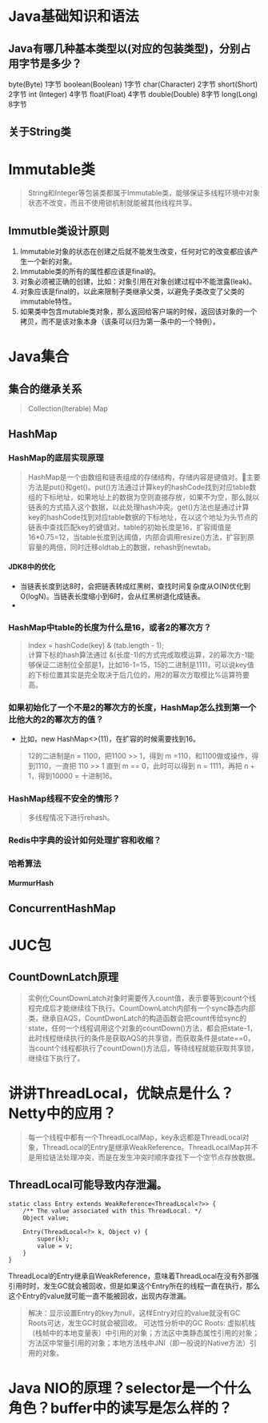 # Java基础知识和语法
## Java有哪几种基本类型以(对应的包装类型)，分别占用字节是多少？
byte(Byte) 1字节
boolean(Boolean) 1字节
char(Character) 2字节
short(Short) 2字节
int (Integer) 4字节
float(Float) 4字节
double(Double) 8字节
long(Long) 8字节

## 关于String类

# Immutable类
> String和Integer等包装类都属于Immutable类，能够保证多线程环境中对象状态不改变，而且不使用锁机制就能被其他线程共享。

## Immutble类设计原则
1. Immutable对象的状态在创建之后就不能发生改变，任何对它的改变都应该产生一个新的对象。
2. Immutable类的所有的属性都应该是final的。
3. 对象必须被正确的创建，比如：对象引用在对象创建过程中不能泄露(leak)。
4. 对象应该是final的，以此来限制子类继承父类，以避免子类改变了父类的immutable特性。
5. 如果类中包含mutable类对象，那么返回给客户端的时候，返回该对象的一个拷贝，而不是该对象本身（该条可以归为第一条中的一个特例）。


# Java集合
## 集合的继承关系

> Collection(Iterable)  Map

## HashMap
### HashMap的底层实现原理
> HashMap是一个由数组和链表组成的存储结构，存储内容是键值对。主要方法是put()和get()。put()方法通过计算key的hashCode找到对应table数组的下标地址，如果地址上的数据为空则直接存放，如果不为空，那么就以链表的方式插入这个数据，以此处理hash冲突。get()方法也是通过计算key的hashCode找到对应table数据的下标地址，在以这个地址为头节点的链表中查找匹配key的键值对。table的初始长度是16，扩容阈值是16*0.75=12，当table长度到达阈值，内部会调用resize()方法，扩容到原容量的两倍，同时迁移oldtab上的数据，rehash到newtab。

#### JDK8中的优化
- 当链表长度到达8时，会把链表转成红黑树，查找时间复杂度从O(N)优化到O(logN)。当链表长度缩小到6时，会从红黑树退化成链表。
- 

### HashMap中table的长度为什么是16，或者2的幂次方？
> index = hashCode(key) & (tab.length - 1);  
计算下标的hash算法通过 &(长度-1)的方式完成取模运算，2的幂次方-1能够保证二进制位全部是1，比如16-1=15，15的二进制是1111，可以说key值的下标位置其实是完全取决于后几位的，用2的幂次方取模比%运算符要高。

### 如果初始化了一个不是2的幂次方的长度，HashMap怎么找到第一个比他大的2的幂次方的值？
- 比如，new HashMap<>(11)，在扩容的时候需要找到16。
> 12的二进制是n = 1100，把1100 >> 1，得到 m =110，和1100做或操作，得到1110，一直把 110 >> 1 直到 m == 0，此时可以得到 n = 1111，再把 n + 1，得到10000 = 十进制16。

### HashMap线程不安全的情形？
> 多线程情况下进行rehash。

### Redis中字典的设计如何处理扩容和收缩？

### 哈希算法
#### MurmurHash

## ConcurrentHashMap
### 


# JUC包
## CountDownLatch原理
> 实例化CountDownLatch对象时需要传入count值，表示要等到count个线程完成后才能继续往下执行。CountDownLatch内部有一个sync静态内部类，继承自AQS，CountDwonLatch的构造函数会把count传给sync的state，任何一个线程调用这个对象的countDown()方法，都会把state-1，此时线程继续执行的条件是获取AQS的共享锁，而获取条件是state==0，当count个线程都执行了countDown()方法后，等待线程就能获取共享锁，继续往下执行了。

# 讲讲ThreadLocal，优缺点是什么？Netty中的应用？
> 每一个线程中都有一个ThreadLocalMap，key永远都是ThreadLocal对象，ThreadLocal的Entry是继承WeakReference。ThreadLocalMap并不是用拉链法处理冲突，而是在发生冲突时顺序查找下一个空节点存放数据。

## ThreadLocal可能导致内存泄漏。
```
static class Entry extends WeakReference<ThreadLocal<?>> {
    /** The value associated with this ThreadLocal. */
    Object value;

    Entry(ThreadLocal<?> k, Object v) {
        super(k);
        value = v;
    }
}
```
ThreadLocal的Entry继承自WeakReference，意味着ThreadLocal在没有外部强引用时时，发生GC就会被回收，但是如果这个Entry所在的线程一直在执行，那么这个Entry的value就可能一直不能被回收，出现内存泄漏。
> 解决：显示设置Entry的key为null，这样Entry对应的value就没有GC Roots可达，发生GC时就会被回收。
> 可达性分析中的GC Roots: 虚拟机栈（栈帧中的本地变量表）中引用的对象；方法区中类静态属性引用的对象；方法区中常量引用的对象；本地方法栈中JNI（即一般说的Native方法）引用的对象。

# Java NIO的原理？selector是一个什么角色？buffer中的读写是怎么样的？

